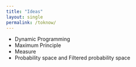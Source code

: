 ```yaml
---
title: "Ideas"
layout: single
permalink: /toknow/
---
```



- Dynamic Programming
- Maximum Principle
- Measure
- Probability space and Filtered probability space
